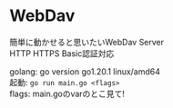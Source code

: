 # WebDav
簡単に動かせると思いたいWebDav Server  
HTTP HTTPS Basic認証対応  
  
golang: go version go1.20.1 linux/amd64  
起動: `go run main.go <flags>`  
flags: main.goのvarのとこ見て!  
